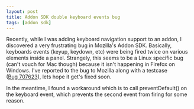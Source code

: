```yaml
---
layout: post
title: Addon SDK double keyboard events bug
tags: [addon sdk]
---
```


Recently, while I was adding keyboard navigation support to an addon, I discovered a very frustrating bug in Mozilla's Addon SDK. Basically, keyboards events (keyup, keydown, etc) were being fired twice on various elements inside a panel. Strangely, this seems to be a Linux specific bug (can't vouch for Mac though) because it isn't happening in Firefox on Windows. I've reported to the bug to Mozilla along with a testcase ([Bug 707623](https://bugzilla.mozilla.org/show_bug.cgi?id=707623)), lets hope it get's fixed soon.

In the meantime, I found a workaround which is to call preventDefault() on the keyboard event, which prevents the second event from firing for some reason.

